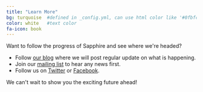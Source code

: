 ```yaml
---
title: "Learn More"
bg: turquoise  #defined in _config.yml, can use html color like '#0fbfcf'
color: white   #text color
fa-icon: book
---
```


Want to follow the progress of Sapphire and see where we're headed?

  * Follow <a class="ul" href="/FIXME" target="_blank">our blog</a> where we will post regular update on what is happening.
  * Join our <a class="ul" href="http://eepurl.com/bxFVbj" target="_blank">mailing list</a> to hear any news first.
  * Follow us on <a class="ul" href="https://twitter.com/SapphirePowered">Twitter</a> or <a class="ul" href="https://facebook.com/SapphirePowered">Facebook</a>.

We can't wait to show you the exciting future ahead!